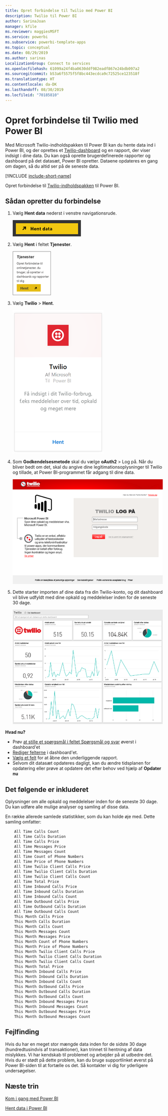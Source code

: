 ```yaml
---
title: Opret forbindelse til Twilio med Power BI
description: Twilio til Power BI
author: SarinaJoan
manager: kfile
ms.reviewer: maggiesMSFT
ms.service: powerbi
ms.subservice: powerbi-template-apps
ms.topic: conceptual
ms.date: 08/29/2019
ms.author: sarinas
LocalizationGroup: Connect to services
ms.openlocfilehash: 61099a24f4ba0630ddf982eadf867e24bdb097a2
ms.sourcegitcommit: b53a6f5575f5f8bc443ecdca9c72525ce123518f
ms.translationtype: HT
ms.contentlocale: da-DK
ms.lasthandoff: 08/30/2019
ms.locfileid: "70185810"
---
```

# <a name="connect-to-twilio-with-power-bi"></a>Opret forbindelse til Twilio med Power BI
Med Microsoft Twilio-indholdspakken til Power BI kan du hente data ind i Power BI, og der oprettes et [Twilio-dashboard](https://powerbi.microsoft.com/integrations/twilio) og en rapport, der viser indsigt i dine data. Du kan også oprette brugerdefinerede rapporter og dashboard på det datasæt, Power BI opretter. Dataene opdateres en gang om dagen, så du altid ser på de seneste data.

[!INCLUDE [include-short-name](./includes/service-deprecate-content-packs.md)]

Opret forbindelse til [Twilio-indholdspakken](https://app.powerbi.com/getdata/services/twilio) til Power BI.

## <a name="how-to-connect"></a>Sådan opretter du forbindelse
1. Vælg **Hent data** nederst i venstre navigationsrude.
   
   ![](media/service-connect-to-twilio/pbi_getdata.png) 
2. Vælg **Hent** i feltet **Tjenester**.
   
   ![](media/service-connect-to-twilio/pbi_getservices.png) 
3. Vælg **Twilio** \> **Hent**.
   
   ![](media/service-connect-to-twilio/twilio.png)
4. Som **Godkendelsesmetode** skal du vælge **oAuth2** \> Log på. Når du bliver bedt om det, skal du angive dine legitimationsoplysninger til Twilio og tillade, at Power BI-programmet får adgang til dine data.
   
   ![](media/service-connect-to-twilio/pbi_twilio_login.png)
5. Dette starter importen af dine data fra din Twilio-konto, og dit dashboard vil blive udfyldt med dine opkald og meddelelser inden for de seneste 30 dage. 
   
   ![](media/service-connect-to-twilio/pbi_twilio_db.png)

**Hvad nu?**

* Prøv [at stille et spørgsmål i feltet Spørgsmål og svar](consumer/end-user-q-and-a.md) øverst i dashboard'et
* [Rediger felterne](service-dashboard-edit-tile.md) i dashboard'et.
* [Vælg et felt](consumer/end-user-tiles.md) for at åbne den underliggende rapport.
* Selvom dit datasæt opdateres dagligt, kan du ændre tidsplanen for opdatering eller prøve at opdatere det efter behov ved hjælp af **Opdater nu**

## <a name="whats-included"></a>Det følgende er inkluderet
Oplysninger om alle opkald og meddelelser inden for de seneste 30 dage. Du kan udføre alle mulige analyser og samling af disse data.

En række allerede samlede statistikker, som du kan holde øje med. Dette samling omfatter:

        All Time Calls Count  
        All Time Calls Duration  
        All Time Calls Price  
        All Time Messages Price  
        All Time Messages Count  
        All Time Count of Phone Numbers  
        All Time Price of Phone Numbers  
        All Time Twilio Client Calls Price  
        All Time Twilio Client Calls Duration  
        All Time Twilio Client Calls Count  
        All Time Total Price  
        All Time Inbound Calls Price  
        All Time Inbound Calls Duration  
        All Time Inbound Calls Count  
        All Time Outbound Calls Price  
        All Time Outbound Calls Duration  
        All Time Outbound Calls Count  
        This Month Calls Price  
        This Month Calls Duration  
        This Month Calls Count  
        This Month Messages Count  
        This Month Messages Price  
        This Month Count of Phone Numbers  
        This Month Price of Phone Numbers  
        This Month Twilio Client Calls Price  
        This Month Twilio Client Calls Duration  
        This Month Twilio Client Calls Count  
        This Month Total Price  
        This Month Inbound Calls Price  
        This Month Inbound Calls Duration  
        This Month Inbound Calls Count  
        This Month Outbound Calls Price  
        This Month Outbound Calls Duration  
        This Month Outbound Calls Count  
        This Month Inbound Messages Price  
        This Month Inbound Messages Count  
        This Month Outbound Messages Price  
        This Month Outbound Messages Count

## <a name="troubleshooting"></a>Fejlfinding
Hvis du har en meget stor mængde data inden for de sidste 30 dage (hundredtusindvis af transaktioner), kan trinnet til hentning af data mislykkes. Vi har kendskab til problemet og arbejder på at udbedre det. Hvis du er stødt på dette problem, kan du bruge supportlinket øverst på Power BI-siden til at fortælle os det. Så kontakter vi dig for yderligere undersøgelser.

## <a name="next-steps"></a>Næste trin
[Kom i gang med Power BI](service-get-started.md)

[Hent data i Power BI](service-get-data.md)

